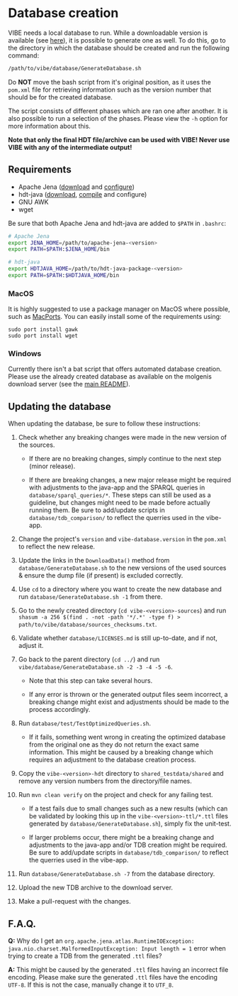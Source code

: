 # Database creation

VIBE needs a local database to run. While a downloadable version is available (see [here](../README.md#quickstart)), it is possible to generate one as well. To do this, go to the directory in which the database should be created and run the following command:

```bash
/path/to/vibe/database/GenerateDatabase.sh
```

Do **NOT** move the bash script from it's original position, as it uses the `pom.xml` file for retrieving information such as the version number that should be for the created database.

The script consists of different phases which are ran one after another. It is also possible to run a selection of the phases. Please view the `-h` option for more information about this.

**Note that only the final HDT file/archive can be used with VIBE! Never use VIBE with any of the intermediate output!**

## Requirements

- Apache Jena ([download][jena_download] and [configure][jena_configure])
- hdt-java ([download][hdt-java_download], [compile][hdt-java_compiling] and configure)
- GNU AWK
- wget

Be sure that both Apache Jena and hdt-java are added to `$PATH` in `.bashrc`:

```bash
# Apache Jena
export JENA_HOME=/path/to/apache-jena-<version>
export PATH=$PATH:$JENA_HOME/bin

# hdt-java
export HDTJAVA_HOME=/path/to/hdt-java-package-<version>
export PATH=$PATH:$HDTJAVA_HOME/bin
```

### MacOS

It is highly suggested to use a package manager on MacOS where possible, such as [MacPorts][macports]. You can easily install some of the requirements using:

````
sudo port install gawk
sudo port install wget
````

### Windows

Currently there isn't a bat script that offers automated database creation. Please use the already created database as available on the molgenis download server (see the [main README](../README.md#quickstart)).

## Updating the database

When updating the database, be sure to follow these instructions:

1. Check whether any breaking changes were made in the new version of the sources.

   - If there are no breaking changes, simply continue to the next step (minor release).

   - If there are breaking changes, a new major release might be required with adjustments to the java-app and the SPARQL queries in `database/sparql_queries/*`. These steps can still be used as a guideline, but changes might need to be made before actually running them. Be sure to add/update scripts in `database/tdb_comparison/` to reflect the querries used in the vibe-app.

2. Change the project's `version` and `vibe-database.version` in the `pom.xml` to reflect the new release.

3. Update the links in the `DownloadData()` method from `database/GenerateDatabase.sh`  to the new versions of the used sources & ensure the dump file (if present) is excluded correctly.

4. Use `cd` to a directory where you want to create the new database and run `database/GenerateDatabase.sh -1` from there.

5. Go to the newly created directory (`cd vibe-<version>-sources`) and run `shasum -a 256 $(find . -not -path '*/.*' -type f) > path/to/vibe/database/sources_checksums.txt`.

6. Validate whether `database/LICENSES.md` is still up-to-date, and if not, adjust it.

7. Go back to the parent directory (`cd ../`) and run  `vibe/database/GenerateDatabase.sh -2 -3 -4 -5 -6`.

   - Note that this step can take several hours.

   - If any error is thrown or the generated output files seem incorrect, a breaking change might exist and adjustments should be made to the process accordingly.

8. Run `database/test/TestOptimizedQueries.sh`.

   - If it fails, something went wrong in creating the optimized database from the original one as they do not return the exact same information. This might be caused by a breaking change which requires an adjustment to the database creation process.

9. Copy the `vibe-<version>-hdt` directory to `shared_testdata/shared` and remove any version numbers from the directory/file names.

10. Run `mvn clean verify` on the project and check for any failing test.

    - If a test fails due to small changes such as a new results (which can be validated by looking this up in the `vibe-<version>-ttl/*.ttl` files generated by `database/GenerateDatabase.sh`), simply fix the unit-test.

    - If larger problems occur, there might be a breaking change and adjustments to the java-app and/or TDB creation might be required. Be sure to add/update scripts in `database/tdb_comparison/` to reflect the querries used in the vibe-app. 

11. Run `database/GenerateDatabase.sh -7` from the database directory.

12. Upload the new TDB archive to the download server.

13. Make a pull-request with the changes.

## F.A.Q.

**Q:** Why do I get an `org.apache.jena.atlas.RuntimeIOException: java.nio.charset.MalformedInputException: Input length = 1` error when trying to create a TDB from the generated `.ttl` files?

**A:** This might be caused by the generated `.ttl` files having an incorrect file encoding. Please make sure the generated `.ttl` files have the encoding `UTF-8`. If this is not the case, manually change it to  `UTF_8`.

[jena_download]: https://jena.apache.org/download/index.cgi
[jena_configure]: https://jena.apache.org/documentation/tools/#setting-up-your-environment
[hdt-java_download]: https://github.com/rdfhdt/hdt-java/releases
[hdt-java_compiling]: https://github.com/rdfhdt/hdt-java#compiling
[macports]: https://www.macports.org/

